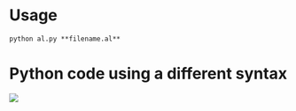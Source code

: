 # Usage

```Py
python al.py **filename.al**
```

# Python code using a different syntax

![](https://cdn.discordapp.com/attachments/947092663914623016/959236587357614151/unknown.png)
